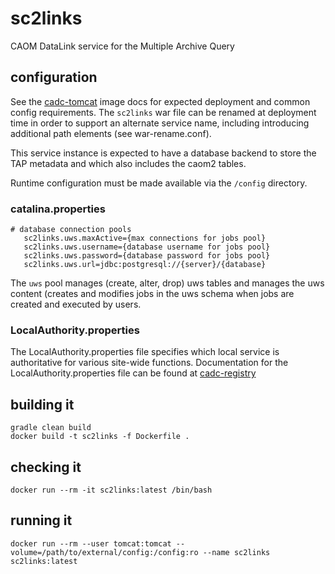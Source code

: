 # sc2links

CAOM DataLink service for the Multiple Archive Query

## configuration
See the [cadc-tomcat](https://github.com/opencadc/docker-base/tree/master/cadc-tomcat) image
docs for expected deployment and common config requirements. The `sc2links` war file can be renamed
at deployment time in order to support an alternate service name, including introducing
additional path elements (see war-rename.conf).

This service instance is expected to have a database backend to store the TAP metadata and which
also includes the caom2 tables.

Runtime configuration must be made available via the `/config` directory.

### catalina.properties
```
# database connection pools
   sc2links.uws.maxActive={max connections for jobs pool}
   sc2links.uws.username={database username for jobs pool}
   sc2links.uws.password={database password for jobs pool}
   sc2links.uws.url=jdbc:postgresql://{server}/{database}
```

The `uws` pool manages (create, alter, drop) uws tables and manages the uws content
(creates and modifies jobs in the uws schema when jobs are created and executed by users.

### LocalAuthority.properties
The LocalAuthority.properties file specifies which local service is authoritative for various site-wide functions.
Documentation for the LocalAuthority.properties file can be found at [cadc-registry](https://github.com/opencadc/reg/tree/master/cadc-registry)

## building it
```
gradle clean build
docker build -t sc2links -f Dockerfile .
```

## checking it
```
docker run --rm -it sc2links:latest /bin/bash
```

## running it
```
docker run --rm --user tomcat:tomcat --volume=/path/to/external/config:/config:ro --name sc2links sc2links:latest
```
